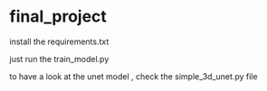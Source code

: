 # final_project
install the requirements.txt

just run the train_model.py 

to have a look at the unet model , check the simple_3d_unet.py file 
